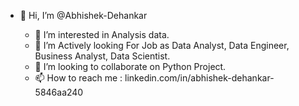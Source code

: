 - 👋 Hi, I’m @Abhishek-Dehankar

  - 👀 I’m interested in Analysis data.
  - 🌱 I’m Actively looking For Job as Data Analyst, Data Engineer, Business Analyst, Data Scientist.
  - 💞️ I’m looking to collaborate on Python Project.
  - 📫 How to reach me : linkedin.com/in/abhishek-dehankar-5846aa240

<!---
Abhishek-Dehankar/Abhishek-Dehankar is a ✨ special ✨ repository because its `README.md` (this file) appears on your GitHub profile.
You can click the Preview link to take a look at your changes.
--->
